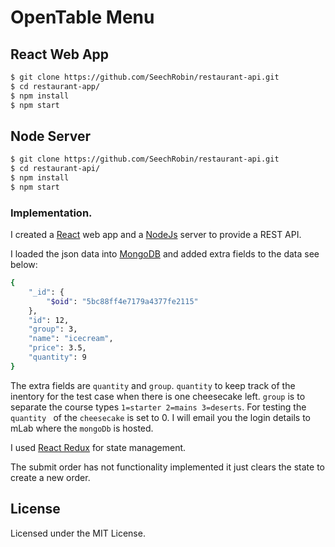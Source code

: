 # OpenTable Menu


## React Web App

```sh
$ git clone https://github.com/SeechRobin/restaurant-api.git
$ cd restaurant-app/
$ npm install
$ npm start
```

## Node Server



```sh
$ git clone https://github.com/SeechRobin/restaurant-api.git
$ cd restaurant-api/
$ npm install
$ npm start
```



### Implementation.

I created a [React](https://reactjs.org/) web app and a [NodeJs](https://nodejs.org/en/) server to provide a REST API.

I loaded the json data into [MongoDB](https://www.mongodb.com/) and added extra fields to the data see below:

```sh
{
    "_id": {
        "$oid": "5bc88ff4e7179a4377fe2115"
    },
    "id": 12,
    "group": 3,
    "name": "icecream",
    "price": 3.5,
    "quantity": 9
}
```
The extra fields are `quantity` and `group`. `quantity` to keep track of the inentory for the test case when there is one cheesecake left. `group` is to separate the course types `1=starter 2=mains 3=deserts`. For testing the `quantity ` of the `cheesecake` is set to 0.  I will email you the login details to mLab where the `mongoDb` is hosted.

I used [React Redux](https://github.com/reduxjs/redux) for state management.

The submit order has not functionality implemented it just clears the state to create a new order.





## License

Licensed under the MIT License.
